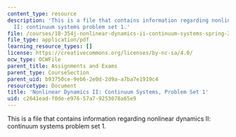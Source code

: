 ```yaml
---
content_type: resource
description: 'This is a file that contains information regarding nonlinear dynamics
  II: continuum systems problem set 1.'
file: /courses/18-354j-nonlinear-dynamics-ii-continuum-systems-spring-2015/c2641eadf0dee97657a79253078a65e9_MIT18_354JS15_PSet1.pdf
file_type: application/pdf
learning_resource_types: []
license: https://creativecommons.org/licenses/by-nc-sa/4.0/
ocw_type: OCWFile
parent_title: Assignments and Exams
parent_type: CourseSection
parent_uid: b93750ce-9eb6-2e0d-2d9a-a7ba7e1919c4
resourcetype: Document
title: 'Nonlinear Dynamics II: Continuum Systems, Problem Set 1'
uid: c2641ead-f0de-e976-57a7-9253078a65e9
---
```

This is a file that contains information regarding nonlinear dynamics II: continuum systems problem set 1.